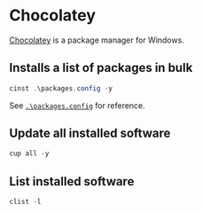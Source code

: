 # Chocolatey

[Chocolatey](https://chocolatey.org/) is a package manager for Windows.

## Installs a list of packages in bulk

```powershell
cinst .\packages.config -y
```

See [`.\packages.config`](packages.config) for reference.

## Update all installed software

```powershell
cup all -y
```

## List installed software

```powershell
clist -l
```
